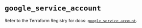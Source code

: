 # `google_service_account`

Refer to the Terraform Registry for docs: [`google_service_account`](https://registry.terraform.io/providers/hashicorp/google-beta/6.21.0/docs/resources/google_service_account).
